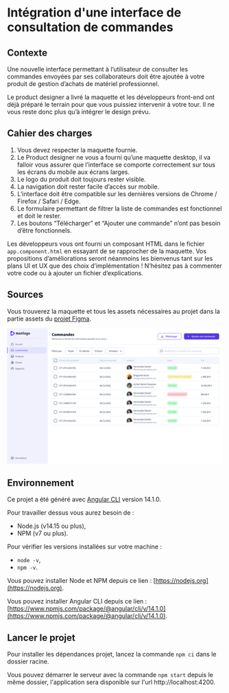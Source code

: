 # Intégration d'une interface de consultation de commandes

## Contexte

Une nouvelle interface permettant à l’utilisateur de consulter les commandes envoyées par ses collaborateurs doit être ajoutée à votre produit de gestion d’achats de matériel professionnel.

Le product designer a livré la maquette et les développeurs front-end ont déjà préparé le terrain pour que vous puissiez intervenir à votre tour. Il ne vous reste donc plus qu’à intégrer le design prévu.

## Cahier des charges

1. Vous devez respecter la maquette fournie.
2. Le Product designer ne vous a fourni qu’une maquette desktop, il va falloir vous assurer que l’interface se comporte correctement sur tous les écrans du mobile aux écrans larges.
3. Le logo du produit doit toujours rester visible.
4. La navigation doit rester facile d’accès sur mobile.
5. L’interface doit être compatible sur les dernières versions de Chrome / Firefox / Safari / Edge.
6. Le formulaire permettant de filtrer la liste de commandes est fonctionnel et doit le rester.
7. Les boutons “Télécharger” et “Ajouter une commande” n’ont pas besoin d’être fonctionnels.

Les développeurs vous ont fourni un composant HTML dans le fichier `app.component.html` en essayant de se rapprocher de la maquette. Vos propositions d’améliorations seront néanmoins les bienvenus tant sur les plans UI et UX que des choix d’implémentation ! N’hésitez pas à commenter votre code ou à ajouter un fichier d’explications.

## Sources

Vous trouverez la maquette et tous les assets nécessaires au projet dans la partie assets du [projet Figma](https://www.figma.com/file/ECWWfZYw2B5X8mLvkQrFdT/interface?node-id=2%3A2&t=6OLbh8YGkPYjGjv9-1).

![maquette](test-fed.png "Maquette")

## Environnement

Ce projet a été généré avec [Angular CLI](https://github.com/angular/angular-cli) version 14.1.0.

Pour travailler dessus vous aurez besoin de :
- Node.js (v14.15 ou plus),
- NPM (v7 ou plus).

Pour vérifier les versions installées sur votre machine :
- `node -v`,
- `npm -v`.

Vous pouvez installer Node et NPM depuis ce lien : [https://nodejs.org](https://nodejs.org).

Vous pouvez installer Angular CLI depuis ce lien : [https://www.npmjs.com/package/@angular/cli/v/14.1.0](https://www.npmjs.com/package/@angular/cli/v/14.1.0).

## Lancer le projet

Pour installer les dépendances projet, lancez la commande `npm ci` dans le dossier racine.

Vous pouvez démarrer le serveur avec la commande `npm start` depuis le même dossier, l'application sera disponible sur l'url http://localhost:4200.
